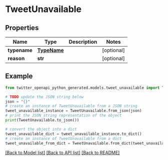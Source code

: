 # TweetUnavailable


## Properties

Name | Type | Description | Notes
------------ | ------------- | ------------- | -------------
**typename** | [**TypeName**](TypeName.md) |  | [optional] 
**reason** | **str** |  | [optional] 

## Example

```python
from twitter_openapi_python_generated.models.tweet_unavailable import TweetUnavailable

# TODO update the JSON string below
json = "{}"
# create an instance of TweetUnavailable from a JSON string
tweet_unavailable_instance = TweetUnavailable.from_json(json)
# print the JSON string representation of the object
print(TweetUnavailable.to_json())

# convert the object into a dict
tweet_unavailable_dict = tweet_unavailable_instance.to_dict()
# create an instance of TweetUnavailable from a dict
tweet_unavailable_from_dict = TweetUnavailable.from_dict(tweet_unavailable_dict)
```
[[Back to Model list]](../README.md#documentation-for-models) [[Back to API list]](../README.md#documentation-for-api-endpoints) [[Back to README]](../README.md)


